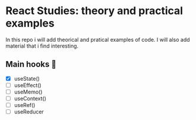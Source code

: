# React Studies: theory and practical examples

In this repo i will add theorical and pratical examples of code. I will also add material that i find interesting.

## Main hooks :fishing_pole_and_fish:

- [x] useState()
- [ ] useEffect()
- [ ] useMemo()
- [ ] useContext()
- [ ] useRef()
- [ ] useReducer
